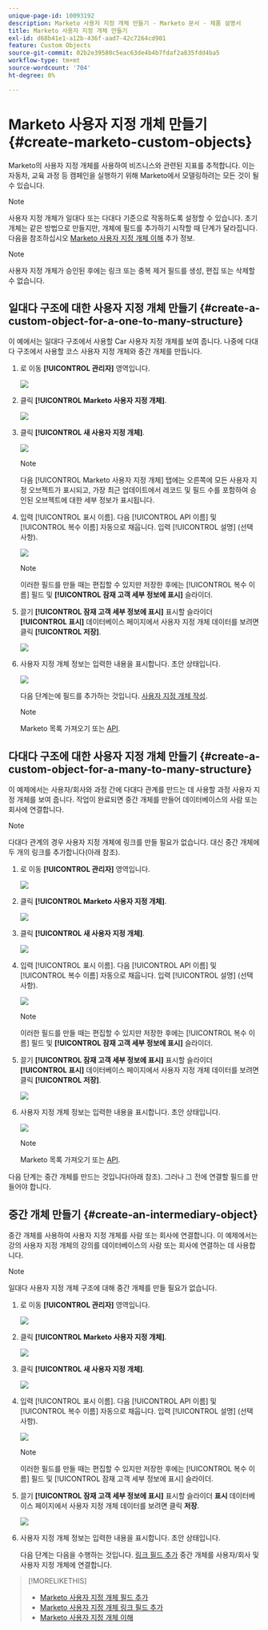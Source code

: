 ```yaml
---
unique-page-id: 10093192
description: Marketo 사용자 지정 개체 만들기 - Marketo 문서 - 제품 설명서
title: Marketo 사용자 지정 개체 만들기
exl-id: d68b41e1-a12b-436f-aad7-42c7264cd901
feature: Custom Objects
source-git-commit: 02b2e39580c5eac63de4b4b7fdaf2a835fdd4ba5
workflow-type: tm+mt
source-wordcount: '704'
ht-degree: 0%

---
```


# Marketo 사용자 지정 개체 만들기 {#create-marketo-custom-objects}

Marketo의 사용자 지정 개체를 사용하여 비즈니스와 관련된 지표를 추적합니다. 이는 자동차, 교육 과정 등 캠페인을 실행하기 위해 Marketo에서 모델링하려는 모든 것이 될 수 있습니다.

>[!NOTE]
>
>사용자 지정 개체가 일대다 또는 다대다 기준으로 작동하도록 설정할 수 있습니다. 초기 개체는 같은 방법으로 만들지만, 개체에 필드를 추가하기 시작할 때 단계가 달라집니다. 다음을 참조하십시오  [Marketo 사용자 지정 개체 이해](/help/marketo/product-docs/administration/marketo-custom-objects/understanding-marketo-custom-objects.md) 추가 정보.

>[!NOTE]
>
>사용자 지정 개체가 승인된 후에는 링크 또는 중복 제거 필드를 생성, 편집 또는 삭제할 수 없습니다.

## 일대다 구조에 대한 사용자 지정 개체 만들기 {#create-a-custom-object-for-a-one-to-many-structure}

이 예에서는 일대다 구조에서 사용할 Car 사용자 지정 개체를 보여 줍니다. 나중에 다대다 구조에서 사용할 코스 사용자 지정 개체와 중간 개체를 만듭니다.

1. 로 이동 **[!UICONTROL 관리자]** 영역입니다.

   ![](assets/create-marketo-custom-objects-1.png)

1. 클릭 **[!UICONTROL Marketo 사용자 지정 개체]**.

   ![](assets/create-marketo-custom-objects-2.png)

1. 클릭 **[!UICONTROL 새 사용자 지정 개체]**.

   ![](assets/create-marketo-custom-objects-3.png)

   >[!NOTE]
   >
   >다음 [!UICONTROL Marketo 사용자 지정 개체] 탭에는 오른쪽에 모든 사용자 지정 오브젝트가 표시되고, 가장 최근 업데이트에서 레코드 및 필드 수를 포함하여 승인된 오브젝트에 대한 세부 정보가 표시됩니다.

1. 입력 [!UICONTROL 표시 이름]. 다음 [!UICONTROL API 이름] 및 [!UICONTROL 복수 이름] 자동으로 채웁니다. 입력 [!UICONTROL 설명] (선택 사항).

   ![](assets/create-marketo-custom-objects-4.png)

   >[!NOTE]
   >
   >이러한 필드를 만들 때는 편집할 수 있지만 저장한 후에는 [!UICONTROL 복수 이름] 필드 및 **[!UICONTROL 잠재 고객 세부 정보에 표시]** 슬라이더.

1. 끌기 **[!UICONTROL 잠재 고객 세부 정보에 표시]** 표시할 슬라이더 **[!UICONTROL 표시]** 데이터베이스 페이지에서 사용자 지정 개체 데이터를 보려면 클릭 **[!UICONTROL 저장]**.

   ![](assets/create-marketo-custom-objects-5.png)

1. 사용자 지정 개체 정보는 입력한 내용을 표시합니다. 초안 상태입니다.

   ![](assets/create-marketo-custom-objects-6.png)

   다음 단계는에 필드를 추가하는 것입니다. [사용자 지정 개체 작성](/help/marketo/product-docs/administration/marketo-custom-objects/add-marketo-custom-object-fields.md).

   >[!NOTE]
   >
   >Marketo 목록 가져오기 또는 [API](https://developers.marketo.com/documentation/rest/).

## 다대다 구조에 대한 사용자 지정 개체 만들기 {#create-a-custom-object-for-a-many-to-many-structure}

이 예제에서는 사용자/회사와 과정 간에 다대다 관계를 만드는 데 사용할 과정 사용자 지정 개체를 보여 줍니다. 작업이 완료되면 중간 개체를 만들어 데이터베이스의 사람 또는 회사에 연결합니다.

>[!NOTE]
>
>다대다 관계의 경우 사용자 지정 개체에 링크를 만들 필요가 없습니다. 대신 중간 개체에 두 개의 링크를 추가합니다(아래 참조).

1. 로 이동 **[!UICONTROL 관리자]** 영역입니다.

   ![](assets/create-marketo-custom-objects-7.png)

1. 클릭 **[!UICONTROL Marketo 사용자 지정 개체]**.

   ![](assets/create-marketo-custom-objects-8.png)

1. 클릭 **[!UICONTROL 새 사용자 지정 개체]**.

   ![](assets/create-marketo-custom-objects-9.png)

1. 입력 [!UICONTROL 표시 이름]. 다음 [!UICONTROL API 이름] 및 [!UICONTROL 복수 이름] 자동으로 채웁니다. 입력 [!UICONTROL 설명] (선택 사항).

   ![](assets/create-marketo-custom-objects-10.png)

   >[!NOTE]
   >
   >이러한 필드를 만들 때는 편집할 수 있지만 저장한 후에는 [!UICONTROL 복수 이름] 필드 및 **[!UICONTROL 잠재 고객 세부 정보에 표시]** 슬라이더.

1. 끌기 **[!UICONTROL 잠재 고객 세부 정보에 표시]** 표시할 슬라이더 **[!UICONTROL 표시]** 데이터베이스 페이지에서 사용자 지정 개체 데이터를 보려면 클릭 **[!UICONTROL 저장]**.

   ![](assets/create-marketo-custom-objects-11.png)

1. 사용자 지정 개체 정보는 입력한 내용을 표시합니다. 초안 상태입니다.

   ![](assets/create-marketo-custom-objects-12.png)

   >[!NOTE]
   >
   >Marketo 목록 가져오기 또는 [API](https://developers.marketo.com/documentation/rest/).

다음 단계는 중간 개체를 만드는 것입니다(아래 참조). 그러나 그 전에 연결할 필드를 만들어야 합니다.

## 중간 개체 만들기 {#create-an-intermediary-object}

중간 개체를 사용하여 사용자 지정 개체를 사람 또는 회사에 연결합니다. 이 예제에서는 강의 사용자 지정 개체의 강의를 데이터베이스의 사람 또는 회사에 연결하는 데 사용합니다.

>[!NOTE]
>
>일대다 사용자 지정 개체 구조에 대해 중간 개체를 만들 필요가 없습니다.

1. 로 이동 **[!UICONTROL 관리자]** 영역입니다.

   ![](assets/create-marketo-custom-objects-13.png)

1. 클릭 **[!UICONTROL Marketo 사용자 지정 개체]**.

   ![](assets/create-marketo-custom-objects-14.png)

1. 클릭 **[!UICONTROL 새 사용자 지정 개체]**.

   ![](assets/create-marketo-custom-objects-15.png)

1. 입력 [!UICONTROL 표시 이름]. 다음 [!UICONTROL API 이름] 및 [!UICONTROL 복수 이름] 자동으로 채웁니다. 입력 [!UICONTROL 설명] (선택 사항).

   ![](assets/create-marketo-custom-objects-16.png)

   >[!NOTE]
   >
   >이러한 필드를 만들 때는 편집할 수 있지만 저장한 후에는 [!UICONTROL 복수 이름] 필드 및 [!UICONTROL 잠재 고객 세부 정보에 표시] 슬라이더.

1. 끌기 **[!UICONTROL 잠재 고객 세부 정보에 표시]** 표시할 슬라이더 **표시** 데이터베이스 페이지에서 사용자 지정 개체 데이터를 보려면 클릭 **저장**.

   ![](assets/create-marketo-custom-objects-17.png)

1. 사용자 지정 개체 정보는 입력한 내용을 표시합니다. 초안 상태입니다.

   다음 단계는 다음을 수행하는 것입니다. [링크 필드 추가](/help/marketo/product-docs/administration/marketo-custom-objects/add-marketo-custom-object-link-fields.md) 중간 개체를 사용자/회사 및 사용자 지정 개체에 연결합니다.

>[!MORELIKETHIS]
>
>* [Marketo 사용자 지정 개체 필드 추가](/help/marketo/product-docs/administration/marketo-custom-objects/add-marketo-custom-object-fields.md)
>* [Marketo 사용자 지정 개체 링크 필드 추가](/help/marketo/product-docs/administration/marketo-custom-objects/add-marketo-custom-object-link-fields.md)
>* [Marketo 사용자 지정 개체 이해](/help/marketo/product-docs/administration/marketo-custom-objects/understanding-marketo-custom-objects.md)
